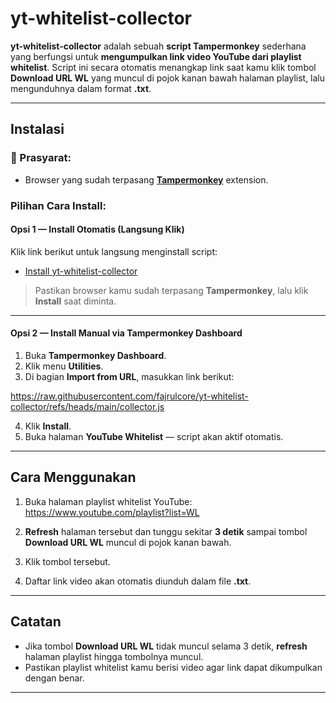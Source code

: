 #  yt-whitelist-collector

**yt-whitelist-collector** adalah sebuah **script Tampermonkey** sederhana yang berfungsi untuk **mengumpulkan link video YouTube dari playlist whitelist**. Script ini secara otomatis menangkap link saat kamu klik tombol **Download URL WL** yang muncul di pojok kanan bawah halaman playlist, lalu mengunduhnya dalam format **.txt**.

---

##  Instalasi

### 📌 Prasyarat:
- Browser yang sudah terpasang **[Tampermonkey](https://www.tampermonkey.net/)** extension.

###  Pilihan Cara Install:

####  Opsi 1 — Install Otomatis (Langsung Klik)
Klik link berikut untuk langsung menginstall script:
- [Install yt-whitelist-collector](https://raw.githubusercontent.com/fajrulcore/yt-whitelist-collector/main/collector.user.js)

> Pastikan browser kamu sudah terpasang **Tampermonkey**, lalu klik **Install** saat diminta.

---

#### Opsi 2 — Install Manual via Tampermonkey Dashboard
1. Buka **Tampermonkey Dashboard**.
2. Klik menu **Utilities**.
3. Di bagian **Import from URL**, masukkan link berikut:

https://raw.githubusercontent.com/fajrulcore/yt-whitelist-collector/refs/heads/main/collector.js


4. Klik **Install**.
5. Buka halaman **YouTube Whitelist** — script akan aktif otomatis.

---

##  Cara Menggunakan

1. Buka halaman playlist whitelist YouTube:
https://www.youtube.com/playlist?list=WL

2. **Refresh** halaman tersebut dan tunggu sekitar **3 detik** sampai tombol **Download URL WL** muncul di pojok kanan bawah.
3. Klik tombol tersebut.
4. Daftar link video akan otomatis diunduh dalam file **.txt**.

---

## Catatan

- Jika tombol **Download URL WL** tidak muncul selama 3 detik, **refresh** halaman playlist hingga tombolnya muncul.
- Pastikan playlist whitelist kamu berisi video agar link dapat dikumpulkan dengan benar.

---

